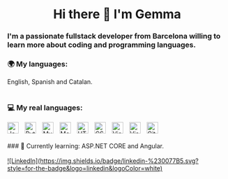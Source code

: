<h1 align="center"> Hi there 👋 I'm Gemma </h1>
<h3> I'm a passionate fullstack developer from Barcelona willing to learn more about coding and programming languages. </h3>

### 🌍 My languages: 
English, Spanish and Catalan. <br><br>
### 💻 My real languages: <br>
<img title="Java" alt="Java" width="26px" src="https://i.imgur.com/YMylfsb.png" style="padding-right:10px;" />
<img  title="Python" alt="Python" width="26px" src="https://i.imgur.com/e3QdEw0.png" style="padding-right:10px;" />
<img  title="MySQL" alt="MySQL" width="26px" src="https://cdn.jsdelivr.net/gh/devicons/devicon/icons/mysql/mysql-original.svg" style="padding-right:10px;" />
<img  title="MongoDB" alt="MongoDB" width="26px" src="https://i.imgur.com/tznP4En.png" style="padding-right:10px;" />
<img  title="HTML5" alt="HTML5" width="26px" src="https://cdn.jsdelivr.net/gh/devicons/devicon/icons/html5/html5-original.svg" style="padding-right:10px;" />
<img  title="CSS3" alt="CSS3" width="26px" src="https://cdn.jsdelivr.net/gh/devicons/devicon/icons/css3/css3-original.svg" style="padding-right:10px;" />
<img  title="Visual Studio Code" alt="Visual Studio Code" width="26px" src="https://cdn.jsdelivr.net/gh/devicons/devicon/icons/vscode/vscode-original.svg" style="padding-right:10px;" />
<img  title="Visual Studio 2022" alt="Visual Studio Code 2022" width="26px" src="https://i.imgur.com/o7T8mMf.png" style="padding-right:10px;" />
<img  title="Git" alt="Git" width="26px" src="https://i.imgur.com/JTZKZrd.png" style="padding-right:10px;" />
<br>
<br>
### 📓 Currently learning: 
ASP.NET CORE and Angular. 
<br><br><a href= "https://www.linkedin.com/in/gemmagarrigosafrances/">![LinkedIn](https://img.shields.io/badge/linkedin-%230077B5.svg?style=for-the-badge&logo=linkedin&logoColor=white) </a>

